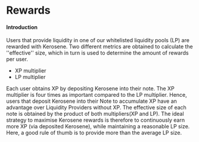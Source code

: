 # Rewards

#### Introduction

Users that provide liquidity in one of our whitelisted liquidity pools (LP) are rewarded with Kerosene. Two different metrics are obtained to calculate the ''effective'' size, which in turn is used to determine the amount of rewards per user.

* XP multiplier
* LP multiplier

Each user obtains XP by depositing Kerosene into their note. The XP multiplier is four times as important compared to the LP multiplier. Hence, users that deposit Kerosene into their Note to accumulate XP have an advantage over Liquidity Providers without XP. The effective size of each note is obtained by the product of both multipliers(XP and LP). The ideal strategy to maximise Kerosene rewards is therefore to continuously earn more XP (via deposited Kerosene), while maintaining a reasonable LP size. Here, a good rule of thumb is to provide more than the average LP size.

